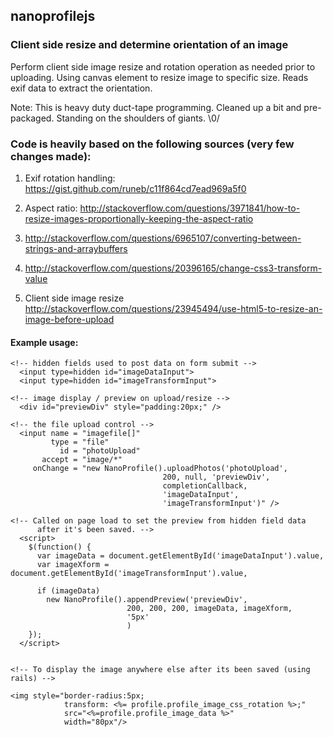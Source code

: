 ## nanoprofilejs

### Client side resize and determine orientation of an image



 Perform client side image resize and rotation operation as needed prior to uploading. 
 Using canvas element to resize image to specific size.
 Reads exif data to extract the orientation.

 Note: This is heavy duty duct-tape programming.
       Cleaned up a bit and pre-packaged.
       Standing on the shoulders of giants. \0/
 
### Code is heavily based on the following sources (very few changes made):

 1) Exif rotation handling: 
    https://gist.github.com/runeb/c11f864cd7ead969a5f0
 
 2) Aspect ratio: 
    http://stackoverflow.com/questions/3971841/how-to-resize-images-proportionally-keeping-the-aspect-ratio
 
 3) http://stackoverflow.com/questions/6965107/converting-between-strings-and-arraybuffers
 
 4) http://stackoverflow.com/questions/20396165/change-css3-transform-value
 
 5) Client side image resize 
    http://stackoverflow.com/questions/23945494/use-html5-to-resize-an-image-before-upload


#### Example usage:

```
<!-- hidden fields used to post data on form submit -->
  <input type=hidden id="imageDataInput">
  <input type=hidden id="imageTransformInput">

<!-- image display / preview on upload/resize -->
  <div id="previewDiv" style="padding:20px;" />

<!-- the file upload control -->
  <input name = "imagefile[]" 
         type = "file" 
           id = "photoUpload" 
       accept = "image/*" 
     onChange = "new NanoProfile().uploadPhotos('photoUpload', 
                                  200, null, 'previewDiv', 
                                  completionCallback, 
                                  'imageDataInput', 
                                  'imageTransformInput')" />

<!-- Called on page load to set the preview from hidden field data 
      after it's been saved. -->
  <script>  
    $(function() {
      var imageData = document.getElementById('imageDataInput').value, 
      var imageXform = document.getElementById('imageTransformInput').value, 
  
      if (imageData)  
        new NanoProfile().appendPreview('previewDiv', 
                          200, 200, 200, imageData, imageXform, 
                          '5px'
                          )
    });
  </script>


<!-- To display the image anywhere else after its been saved (using rails) -->

<img style="border-radius:5px; 
            transform: <%= profile.profile_image_css_rotation %>;"  
            src="<%=profile.profile_image_data %>"
            width="80px"/>
```
